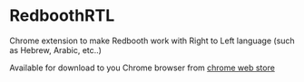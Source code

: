 # RedboothRTL
Chrome extension to make Redbooth work with Right to Left language (such as Hebrew, Arabic, etc..)

Available for download to you Chrome browser from [chrome web store](https://chrome.google.com/webstore/detail/redbooth-rtl/ljjpkaoobmbpgmgikifbepiecnhfljaa)
